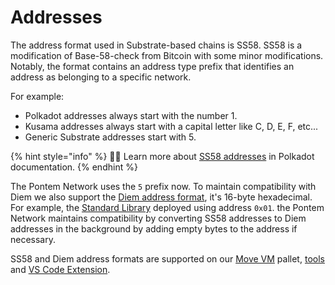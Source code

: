 # Addresses

The address format used in Substrate-based chains is SS58. SS58 is a modification of Base-58-check from Bitcoin with some minor modifications. Notably, the format contains an address type prefix that identifies an address as belonging to a specific network.

For example:

* Polkadot addresses always start with the number 1.
* Kusama addresses always start with a capital letter like C, D, E, F, etc...
* Generic Substrate addresses start with 5.

{% hint style="info" %}
🧙‍♂️ Learn more about [SS58 addresses](https://wiki.polkadot.network/docs/en/learn-accounts) in Polkadot documentation.
{% endhint %}

The Pontem Network uses the `5` prefix now. To maintain compatibility with Diem we also support the [Diem address format](https://developers.diem.com/main/docs/move-primitives-address), it's 16-byte hexadecimal. For example, the [Standard Library](../move_vm/stdlib.md) deployed using address `0x01`. the Pontem Network maintains compatibility by converting SS58 addresses to Diem addresses in the background by adding empty bytes to the address if necessary.

SS58 and Diem address formats are supported on our [Move VM](../move_vm/pallet.md) pallet, [tools](../move_vm/compiler_&_toolset.md) and [VS Code Extension](https://marketplace.visualstudio.com/items?itemName=PontemNetwork.move-language).
